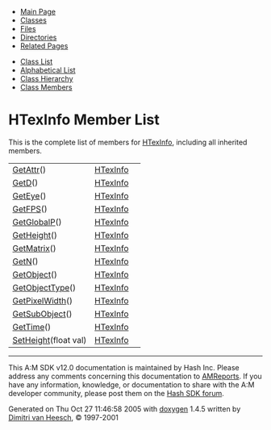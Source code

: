 <div class="tabs">

- [Main Page](index.md)
- <span id="current">[Classes](annotated.md)</span>
- [Files](files.md)
- [Directories](dirs.md)
- [Related Pages](pages.md)

</div>

<div class="tabs">

- [Class List](annotated.md)
- [Alphabetical List](classes.md)
- [Class Hierarchy](hierarchy.md)
- [Class Members](functions.md)

</div>

# HTexInfo Member List

This is the complete list of members for <a href="classHTexInfo.md" class="el">HTexInfo</a>, including all inherited members.

|  |  |  |
|----|----|----|
| <a href="classHTexInfo.md#b092f4dc2c9bdb7c92b4d4b1c90e2c37" class="el">GetAttr</a>() | <a href="classHTexInfo.md" class="el">HTexInfo</a> |  |
| <a href="classHTexInfo.md#b8b65b65056e668b5ea75fe6924c7d52" class="el">GetD</a>() | <a href="classHTexInfo.md" class="el">HTexInfo</a> |  |
| <a href="classHTexInfo.md#e3f0d42e63cdf8560045cd9b7fd60afb" class="el">GetEye</a>() | <a href="classHTexInfo.md" class="el">HTexInfo</a> |  |
| <a href="classHTexInfo.md#f75eb1966cf590131ff7dd48a1efb58b" class="el">GetFPS</a>() | <a href="classHTexInfo.md" class="el">HTexInfo</a> |  |
| <a href="classHTexInfo.md#784dc7301a48430b1416d3e2146c6c88" class="el">GetGlobalP</a>() | <a href="classHTexInfo.md" class="el">HTexInfo</a> |  |
| <a href="classHTexInfo.md#35170f8abe223996b6ba9a0ee517f031" class="el">GetHeight</a>() | <a href="classHTexInfo.md" class="el">HTexInfo</a> |  |
| <a href="classHTexInfo.md#9d27380717631a4457c44ea0f3091f55" class="el">GetMatrix</a>() | <a href="classHTexInfo.md" class="el">HTexInfo</a> |  |
| <a href="classHTexInfo.md#ff64cf1916b839c04c685dbef2ac020f" class="el">GetN</a>() | <a href="classHTexInfo.md" class="el">HTexInfo</a> |  |
| <a href="classHTexInfo.md#df6befb16a611cdfcd5dadd41ce3d4cc" class="el">GetObject</a>() | <a href="classHTexInfo.md" class="el">HTexInfo</a> |  |
| <a href="classHTexInfo.md#effdee082fe387ec5dd54c03a2e22ed0" class="el">GetObjectType</a>() | <a href="classHTexInfo.md" class="el">HTexInfo</a> |  |
| <a href="classHTexInfo.md#4c7eda1420dc2272940720f59ceeb369" class="el">GetPixelWidth</a>() | <a href="classHTexInfo.md" class="el">HTexInfo</a> |  |
| <a href="classHTexInfo.md#410a018b0bb308bee8b9b7914dbbc015" class="el">GetSubObject</a>() | <a href="classHTexInfo.md" class="el">HTexInfo</a> |  |
| <a href="classHTexInfo.md#e9dda391e2c3dedde6558ffcc4071026" class="el">GetTime</a>() | <a href="classHTexInfo.md" class="el">HTexInfo</a> |  |
| <a href="classHTexInfo.md#8d71834ee3c7995fdefc719a6342e907" class="el">SetHeight</a>(float val) | <a href="classHTexInfo.md" class="el">HTexInfo</a> |  |

------------------------------------------------------------------------

<span class="small">This A:M SDK v12.0 documentation is maintained by Hash Inc. Please address any comments concerning this documentation to [AMReports](http://www.hash.com/reports). If you have any information, knowledge, or documentation to share with the A:M developer community, please post them on the [Hash SDK forum](http://www.hash.com/forums/index.php?showforum=11).</span>

Generated on Thu Oct 27 11:46:58 2005 with [<span class="image placeholder" original-image-src="doxygen.png" original-image-title="" height="45" width="100" align="middle" border="0">doxygen</span>](http://www.doxygen.org/index.html) 1.4.5 written by [Dimitri van Heesch](mailto:dimitri@stack.nl), © 1997-2001
